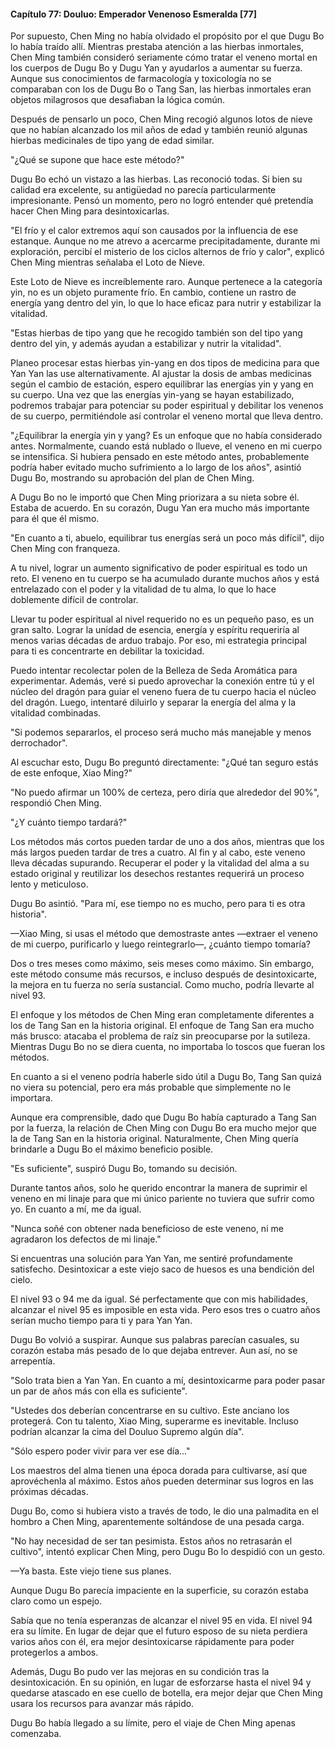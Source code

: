 
#### Capítulo 77: Douluo: Emperador Venenoso Esmeralda [77]

Por supuesto, Chen Ming no había olvidado el propósito por el que Dugu Bo lo había traído allí. Mientras prestaba atención a las hierbas inmortales, Chen Ming también consideró seriamente cómo tratar el veneno mortal en los cuerpos de Dugu Bo y Dugu Yan y ayudarlos a aumentar su fuerza. Aunque sus conocimientos de farmacología y toxicología no se comparaban con los de Dugu Bo o Tang San, las hierbas inmortales eran objetos milagrosos que desafiaban la lógica común.

Después de pensarlo un poco, Chen Ming recogió algunos lotos de nieve que no habían alcanzado los mil años de edad y también reunió algunas hierbas medicinales de tipo yang de edad similar.

"¿Qué se supone que hace este método?"

Dugu Bo echó un vistazo a las hierbas. Las reconoció todas. Si bien su calidad era excelente, su antigüedad no parecía particularmente impresionante. Pensó un momento, pero no logró entender qué pretendía hacer Chen Ming para desintoxicarlas.

"El frío y el calor extremos aquí son causados por la influencia de ese estanque. Aunque no me atrevo a acercarme precipitadamente, durante mi exploración, percibí el misterio de los ciclos alternos de frío y calor", explicó Chen Ming mientras señalaba el Loto de Nieve.

Este Loto de Nieve es increíblemente raro. Aunque pertenece a la categoría yin, no es un objeto puramente frío. En cambio, contiene un rastro de energía yang dentro del yin, lo que lo hace eficaz para nutrir y estabilizar la vitalidad.

"Estas hierbas de tipo yang que he recogido también son del tipo yang dentro del yin, y además ayudan a estabilizar y nutrir la vitalidad".

Planeo procesar estas hierbas yin-yang en dos tipos de medicina para que Yan Yan las use alternativamente. Al ajustar la dosis de ambas medicinas según el cambio de estación, espero equilibrar las energías yin y yang en su cuerpo. Una vez que las energías yin-yang se hayan estabilizado, podremos trabajar para potenciar su poder espiritual y debilitar los venenos de su cuerpo, permitiéndole así controlar el veneno mortal que lleva dentro.

"¿Equilibrar la energía yin y yang? Es un enfoque que no había considerado antes. Normalmente, cuando está nublado o llueve, el veneno en mi cuerpo se intensifica. Si hubiera pensado en este método antes, probablemente podría haber evitado mucho sufrimiento a lo largo de los años", asintió Dugu Bo, mostrando su aprobación del plan de Chen Ming.

A Dugu Bo no le importó que Chen Ming priorizara a su nieta sobre él. Estaba de acuerdo. En su corazón, Dugu Yan era mucho más importante para él que él mismo.

"En cuanto a ti, abuelo, equilibrar tus energías será un poco más difícil", dijo Chen Ming con franqueza.

A tu nivel, lograr un aumento significativo de poder espiritual es todo un reto. El veneno en tu cuerpo se ha acumulado durante muchos años y está entrelazado con el poder y la vitalidad de tu alma, lo que lo hace doblemente difícil de controlar.

Llevar tu poder espiritual al nivel requerido no es un pequeño paso, es un gran salto. Lograr la unidad de esencia, energía y espíritu requeriría al menos varias décadas de arduo trabajo. Por eso, mi estrategia principal para ti es concentrarte en debilitar la toxicidad.

Puedo intentar recolectar polen de la Belleza de Seda Aromática para experimentar. Además, veré si puedo aprovechar la conexión entre tú y el núcleo del dragón para guiar el veneno fuera de tu cuerpo hacia el núcleo del dragón. Luego, intentaré diluirlo y separar la energía del alma y la vitalidad combinadas.

"Si podemos separarlos, el proceso será mucho más manejable y menos derrochador".

Al escuchar esto, Dugu Bo preguntó directamente: "¿Qué tan seguro estás de este enfoque, Xiao Ming?"

"No puedo afirmar un 100% de certeza, pero diría que alrededor del 90%", respondió Chen Ming.

"¿Y cuánto tiempo tardará?"

Los métodos más cortos pueden tardar de uno a dos años, mientras que los más largos pueden tardar de tres a cuatro. Al fin y al cabo, este veneno lleva décadas supurando. Recuperar el poder y la vitalidad del alma a su estado original y reutilizar los desechos restantes requerirá un proceso lento y meticuloso.

Dugu Bo asintió. "Para mí, ese tiempo no es mucho, pero para ti es otra historia".

—Xiao Ming, si usas el método que demostraste antes —extraer el veneno de mi cuerpo, purificarlo y luego reintegrarlo—, ¿cuánto tiempo tomaría?

Dos o tres meses como máximo, seis meses como máximo. Sin embargo, este método consume más recursos, e incluso después de desintoxicarte, la mejora en tu fuerza no sería sustancial. Como mucho, podría llevarte al nivel 93.

El enfoque y los métodos de Chen Ming eran completamente diferentes a los de Tang San en la historia original. El enfoque de Tang San era mucho más brusco: atacaba el problema de raíz sin preocuparse por la sutileza. Mientras Dugu Bo no se diera cuenta, no importaba lo toscos que fueran los métodos.

En cuanto a si el veneno podría haberle sido útil a Dugu Bo, Tang San quizá no viera su potencial, pero era más probable que simplemente no le importara.

Aunque era comprensible, dado que Dugu Bo había capturado a Tang San por la fuerza, la relación de Chen Ming con Dugu Bo era mucho mejor que la de Tang San en la historia original. Naturalmente, Chen Ming quería brindarle a Dugu Bo el máximo beneficio posible.

"Es suficiente", suspiró Dugu Bo, tomando su decisión.

Durante tantos años, solo he querido encontrar la manera de suprimir el veneno en mi linaje para que mi único pariente no tuviera que sufrir como yo. En cuanto a mí, me da igual.

"Nunca soñé con obtener nada beneficioso de este veneno, ni me agradaron los defectos de mi linaje."

Si encuentras una solución para Yan Yan, me sentiré profundamente satisfecho. Desintoxicar a este viejo saco de huesos es una bendición del cielo.

El nivel 93 o 94 me da igual. Sé perfectamente que con mis habilidades, alcanzar el nivel 95 es imposible en esta vida. Pero esos tres o cuatro años serían mucho tiempo para ti y para Yan Yan.

Dugu Bo volvió a suspirar. Aunque sus palabras parecían casuales, su corazón estaba más pesado de lo que dejaba entrever. Aun así, no se arrepentía.

"Solo trata bien a Yan Yan. En cuanto a mí, desintoxicarme para poder pasar un par de años más con ella es suficiente".

"Ustedes dos deberían concentrarse en su cultivo. Este anciano los protegerá. Con tu talento, Xiao Ming, superarme es inevitable. Incluso podrían alcanzar la cima del Douluo Supremo algún día".

"Sólo espero poder vivir para ver ese día..."

Los maestros del alma tienen una época dorada para cultivarse, así que aprovéchenla al máximo. Estos años pueden determinar sus logros en las próximas décadas.

Dugu Bo, como si hubiera visto a través de todo, le dio una palmadita en el hombro a Chen Ming, aparentemente soltándose de una pesada carga.

"No hay necesidad de ser tan pesimista. Estos años no retrasarán el cultivo", intentó explicar Chen Ming, pero Dugu Bo lo despidió con un gesto.

—Ya basta. Este viejo tiene sus planes.

Aunque Dugu Bo parecía impaciente en la superficie, su corazón estaba claro como un espejo.

Sabía que no tenía esperanzas de alcanzar el nivel 95 en vida. El nivel 94 era su límite. En lugar de dejar que el futuro esposo de su nieta perdiera varios años con él, era mejor desintoxicarse rápidamente para poder protegerlos a ambos.

Además, Dugu Bo pudo ver las mejoras en su condición tras la desintoxicación. En su opinión, en lugar de esforzarse hasta el nivel 94 y quedarse atascado en ese cuello de botella, era mejor dejar que Chen Ming usara los recursos para avanzar más rápido.

Dugu Bo había llegado a su límite, pero el viaje de Chen Ming apenas comenzaba.